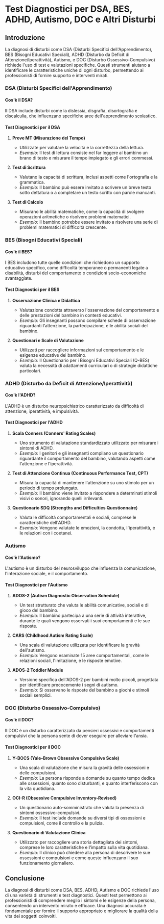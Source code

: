 # Test Diagnostici per DSA, BES, ADHD, Autismo, DOC e Altri Disturbi

## Introduzione

La diagnosi di disturbi come DSA (Disturbi Specifici dell'Apprendimento), BES (Bisogni Educativi Speciali), ADHD (Disturbo da Deficit di Attenzione/Iperattività), Autismo, e DOC (Disturbo Ossessivo-Compulsivo) richiede l'uso di test e valutazioni specifiche. Questi strumenti aiutano a identificare le caratteristiche uniche di ogni disturbo, permettendo ai professionisti di fornire supporto e interventi mirati.

### DSA (Disturbi Specifici dell'Apprendimento)

#### Cos'è il DSA?
Il DSA include disturbi come la dislessia, disgrafia, disortografia e discalculia, che influenzano specifiche aree dell'apprendimento scolastico.

#### Test Diagnostici per il DSA
1. **Prove MT (Misurazione del Tempo)**
   - Utilizzate per valutare la velocità e la correttezza della lettura.
   - *Esempio:* Il test di lettura consiste nel far leggere al bambino un brano di testo e misurare il tempo impiegato e gli errori commessi.

2. **Test di Scrittura**
   - Valutano la capacità di scrittura, inclusi aspetti come l'ortografia e la grammatica.
   - *Esempio:* Il bambino può essere invitato a scrivere un breve testo sotto dettatura o a completare un testo scritto con parole mancanti.

3. **Test di Calcolo**
   - Misurano le abilità matematiche, come la capacità di svolgere operazioni aritmetiche o risolvere problemi matematici.
   - *Esempio:* Il bambino potrebbe essere invitato a risolvere una serie di problemi matematici di difficoltà crescente.

### BES (Bisogni Educativi Speciali)

#### Cos'è il BES?
I BES includono tutte quelle condizioni che richiedono un supporto educativo specifico, come difficoltà temporanee o permanenti legate a disabilità, disturbi del comportamento o condizioni socio-economiche svantaggiate.

#### Test Diagnostici per il BES
1. **Osservazione Clinica e Didattica**
   - Valutazione condotta attraverso l'osservazione del comportamento e delle prestazioni del bambino in contesti educativi.
   - *Esempio:* Gli insegnanti possono compilare schede di osservazione riguardanti l'attenzione, la partecipazione, e le abilità sociali del bambino.

2. **Questionari e Scale di Valutazione**
   - Utilizzati per raccogliere informazioni sul comportamento e le esigenze educative del bambino.
   - *Esempio:* Il Questionario per i Bisogni Educativi Speciali (Q-BES) valuta la necessità di adattamenti curriculari o di strategie didattiche particolari.

### ADHD (Disturbo da Deficit di Attenzione/Iperattività)

#### Cos'è l'ADHD?
L'ADHD è un disturbo neuropsichiatrico caratterizzato da difficoltà di attenzione, iperattività, e impulsività.

#### Test Diagnostici per l'ADHD
1. **Scala Conners (Conners' Rating Scales)**
   - Uno strumento di valutazione standardizzato utilizzato per misurare i sintomi di ADHD.
   - *Esempio:* I genitori e gli insegnanti compilano un questionario riguardante il comportamento del bambino, valutando aspetti come l'attenzione e l'iperattività.

2. **Test di Attenzione Continua (Continuous Performance Test, CPT)**
   - Misura la capacità di mantenere l'attenzione su uno stimolo per un periodo di tempo prolungato.
   - *Esempio:* Il bambino viene invitato a rispondere a determinati stimoli visivi o sonori, ignorando quelli irrilevanti.

3. **Questionario SDQ (Strengths and Difficulties Questionnaire)**
   - Valuta le difficoltà comportamentali e sociali, comprese le caratteristiche dell'ADHD.
   - *Esempio:* Vengono valutate le emozioni, la condotta, l'iperattività, e le relazioni con i coetanei.

### Autismo

#### Cos'è l'Autismo?
L'autismo è un disturbo del neurosviluppo che influenza la comunicazione, l'interazione sociale, e il comportamento.

#### Test Diagnostici per l'Autismo
1. **ADOS-2 (Autism Diagnostic Observation Schedule)**
   - Un test strutturato che valuta le abilità comunicative, sociali e di gioco del bambino.
   - *Esempio:* Il bambino partecipa a una serie di attività interattive, durante le quali vengono osservati i suoi comportamenti e le sue risposte.

2. **CARS (Childhood Autism Rating Scale)**
   - Una scala di valutazione utilizzata per identificare la gravità dell'autismo.
   - *Esempio:* Vengono esaminate 15 aree comportamentali, come le relazioni sociali, l'imitazione, e le risposte emotive.

3. **ADOS-2 Toddler Module**
   - Versione specifica dell'ADOS-2 per bambini molto piccoli, progettata per identificare precocemente i segni di autismo.
   - *Esempio:* Si osservano le risposte del bambino a giochi e stimoli sociali semplici.

### DOC (Disturbo Ossessivo-Compulsivo)

#### Cos'è il DOC?
Il DOC è un disturbo caratterizzato da pensieri ossessivi e comportamenti compulsivi che la persona sente di dover eseguire per alleviare l'ansia.

#### Test Diagnostici per il DOC
1. **Y-BOCS (Yale-Brown Obsessive Compulsive Scale)**
   - Una scala di valutazione che misura la gravità delle ossessioni e delle compulsioni.
   - *Esempio:* La persona risponde a domande su quanto tempo dedica alle ossessioni, quanto sono disturbanti, e quanto interferiscono con la vita quotidiana.

2. **OCI-R (Obsessive Compulsive Inventory-Revised)**
   - Un questionario auto-somministrato che valuta la presenza di sintomi ossessivo-compulsivi.
   - *Esempio:* Il test include domande su diversi tipi di ossessioni e compulsioni, come il controllo e la pulizia.

3. **Questionario di Valutazione Clinica**
   - Utilizzato per raccogliere una storia dettagliata dei sintomi, comprese le loro caratteristiche e l'impatto sulla vita quotidiana.
   - *Esempio:* Il clinico può chiedere alla persona di descrivere le sue ossessioni e compulsioni e come queste influenzano il suo funzionamento giornaliero.

## Conclusione

La diagnosi di disturbi come DSA, BES, ADHD, Autismo e DOC richiede l'uso di una varietà di strumenti e test diagnostici. Questi test permettono ai professionisti di comprendere meglio i sintomi e le esigenze della persona, consentendo un intervento mirato e efficace. Una diagnosi accurata è fondamentale per fornire il supporto appropriato e migliorare la qualità della vita dei soggetti coinvolti.
